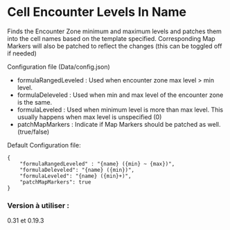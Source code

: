 # Cell Encounter Levels In Name

Finds the Encounter Zone minimum and maximum levels and patches them into the cell names based on the template specified. Corresponding Map Markers will also be patched to reflect the changes (this can be toggled off if needed)

Configuration file (Data/config.json)

- formulaRangedLeveled : Used when encounter zone max level > min level.
- formulaDeleveled : Used when min and max level of the encounter zone is the same.
- formulaLeveled : Used when minimum level is more than max level. This usually happens when max level is unspecified (0)
- patchMapMarkers : Indicate if Map Markers should be patched as well. (true/false)

Default Configuration file:
```
{
    "formulaRangedLeveled" : "{name} ({min} ~ {max})",
    "formulaDeleveled": "{name} ({min})",
    "formulaLeveled": "{name} ({min}+)",
    "patchMapMarkers": true
}
```
### Version à utiliser :
0.31 et 0.19.3
